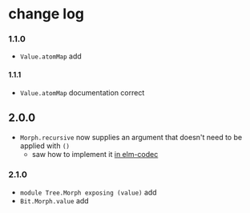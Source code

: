 # change log

### 1.1.0

  - `Value.atomMap` add

#### 1.1.1

  - `Value.atomMap` documentation correct

## 2.0.0

  - `Morph.recursive` now supplies an argument that doesn't need to be applied with `()`
      - saw how to implement it [in elm-codec](https://github.com/miniBill/elm-codec/blob/2.0.0/src/Codec.elm#L866)

### 2.1.0

  - `module Tree.Morph exposing (value)` add
  - `Bit.Morph.value` add
